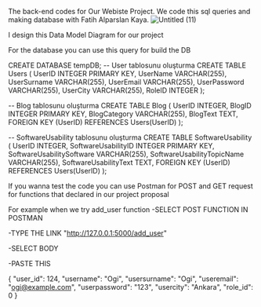 The back-end codes for Our Webiste Project. We code this sql queries and making database with Fatih Alparslan Kaya. 
![Untitled (11)](https://github.com/Ogi-Z/ProjectBackend/assets/59333212/51540350-55b3-457d-96af-fef309a5a47f)

I design this Data Model Diagram for our project

For the database you can use this query for build the DB

CREATE DATABASE tempDB;
-- User tablosunu oluşturma
CREATE TABLE Users (
    UserID INTEGER PRIMARY KEY,
    UserName VARCHAR(255),
    UserSurname VARCHAR(255),
    UserEmail VARCHAR(255),
    UserPassword VARCHAR(255),
    UserCity VARCHAR(255),
    RoleID INTEGER
);

-- Blog tablosunu oluşturma
CREATE TABLE Blog (
    UserID INTEGER,
    BlogID INTEGER PRIMARY KEY,
    BlogCategory VARCHAR(255),
    BlogText TEXT,
    FOREIGN KEY (UserID) REFERENCES Users(UserID)
);

-- SoftwareUsability tablosunu oluşturma
CREATE TABLE SoftwareUsability (
    UserID INTEGER,
    SoftwareUsabilityID INTEGER PRIMARY KEY,
    SoftwareUsabilitySoftware VARCHAR(255),
    SoftwareUsabilityTopicName VARCHAR(255),
    SoftwareUsabilityText TEXT,
    FOREIGN KEY (UserID) REFERENCES Users(UserID)
);


If you wanna test the code you can use Postman for POST and GET request for functions that declared in our project proposal

For example when we try add_user function
-SELECT POST FUNCTION IN POSTMAN 

-TYPE THE LINK "http://127.0.0.1:5000/add_user"

-SELECT BODY

-PASTE THIS

{
    "user_id": 124,
    "username": "Ogi",
    "usersurname": "Ogi",
    "useremail": "ogi@example.com",
    "userpassword": "123",
    "usercity": "Ankara",
    "role_id": 0
}

